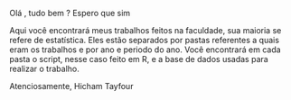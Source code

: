 Olá , tudo bem ? Espero que sim

Aqui você encontrará meus trabalhos feitos na faculdade, sua maioria se refere de estatística.
Eles estão separados por pastas referentes a quais eram os trabalhos e por ano e periodo do ano.
Você encontrará em cada pasta o script, nesse caso feito em R, e a base de dados usadas para realizar
o trabalho.

Atenciosamente,
  Hicham Tayfour
